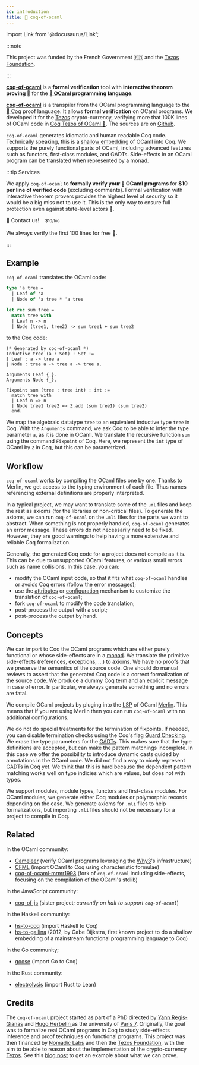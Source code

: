 ```yaml
---
id: introduction
title: 🐫 coq-of-ocaml
---
```


import Link from '@docusaurus/Link';

:::note

This project was funded by the French Government&nbsp;🇫🇷 and the [Tezos Foundation](https://tezos.foundation/).

:::

[**coq-of-ocaml**](https://github.com/formal-land/coq-of-ocaml) is a **formal verification** tool with **interactive theorem proving&nbsp;💫** for the **[🐫&nbsp;OCaml](https://ocaml.org/) programming language**.

[**coq-of-ocaml**](https://github.com/formal-land/coq-of-ocaml) is a transpiler from the OCaml programming language to the [🐓&nbsp;Coq](https://coq.inria.fr/) proof language. It allows **formal verification** on OCaml programs. We developed it for the [Tezos](https://tezos.com/) crypto-currency, verifying more that 100K lines of OCaml code in [Coq Tezos of OCaml&nbsp;💫](https://formal-land.gitlab.io/coq-tezos-of-ocaml/). The sources are on [Github](https://github.com/formal-land/coq-of-ocaml).

`coq-of-ocaml` generates idiomatic and human readable Coq code. Technically speaking, this is a [shallow embedding](https://cstheory.stackexchange.com/questions/1370/shallow-versus-deep-embeddings) of OCaml into Coq. We supports the purely functional parts of OCaml, including advanced features such as functors, first-class modules, and GADTs. Side-effects in an OCaml program can be translated when represented by a monad.

:::tip Services

We apply `coq-of-ocaml` to **formally verify your 🐫&nbsp;OCaml programs** for **&#36;10 per line of verified code** (excluding comments). Formal verification with interactive theorem provers provides the highest level of security so it would be a big miss not to use it. This is the only way to ensure full protection even against state-level actors&nbsp;🦸.

<Link
  className="button button--secondary button--lg custom-not-underlined"
  href="mailto:&#099;&#111;&#110;&#116;&#097;&#099;&#116;&#064;formal&#046;&#108;&#097;&#110;&#100;"
>
  <span>🦸&nbsp;Contact us!&nbsp;&nbsp;&nbsp; <small>&#36;10/loc</small></span>
</Link>
<br /><br />
We always verify the first 100 lines for free&nbsp;🎁.

:::

## Example

`coq-of-ocaml` translates the OCaml code:

```ocaml
type 'a tree =
  | Leaf of 'a
  | Node of 'a tree * 'a tree

let rec sum tree =
  match tree with
  | Leaf n -> n
  | Node (tree1, tree2) -> sum tree1 + sum tree2
```

to the Coq code:

```coq
(* Generated by coq-of-ocaml *)
Inductive tree (a : Set) : Set :=
| Leaf : a -> tree a
| Node : tree a -> tree a -> tree a.

Arguments Leaf {_}.
Arguments Node {_}.

Fixpoint sum (tree : tree int) : int :=
  match tree with
  | Leaf n => n
  | Node tree1 tree2 => Z.add (sum tree1) (sum tree2)
  end.
```

We map the algebraic datatype `tree` to an equivalent inductive type `tree` in Coq. With the `Arguments` command, we ask Coq to be able to infer the type parameter `a`, as it is done in OCaml. We translate the recursive function `sum` using the command `Fixpoint` of Coq. Here, we represent the `int` type of OCaml by `Z` in Coq, but this can be parametrized.

## Workflow

`coq-of-ocaml` works by compiling the OCaml files one by one. Thanks to Merlin, we get access to the typing environment of each file. Thus names referencing external definitions are properly interpreted.

In a typical project, we may want to translate some of the `.ml` files and keep the rest as axioms (for the libraries or non-critical files). To generate the axioms, we can run `coq-of-ocaml` on the `.mli` files for the parts we want to abstract. When something is not properly handled, `coq-of-ocaml` generates an error message. These errors do not necessarily need to be fixed. However, they are good warnings to help having a more extensive and reliable Coq formalization.

Generally, the generated Coq code for a project does not compile as it is. This can be due to unsupported OCaml features, or various small errors such as name collisions. In this case, you can:

- modify the OCaml input code, so that it fits what `coq-of-ocaml` handles or avoids Coq errors (follow the error messages);
- use the [attributes](options/attributes) or [configuration](options/configuration) mechanism to customize the translation of `coq-of-ocaml`;
- fork `coq-of-ocaml` to modify the code translation;
- post-process the output with a script;
- post-process the output by hand.

## Concepts

We can import to Coq the OCaml programs which are either purely functional or whose side-effects are in a [monad](https://caml.inria.fr/pub/docs/manual-ocaml/bindingops.html). We translate the primitive side-effects (references, exceptions, ...) to axioms. We have no proofs that we preserve the semantics of the source code. One should do manual reviews to assert that the generated Coq code is a correct formalization of the source code. We produce a dummy Coq term and an explicit message in case of error. In particular, we always generate something and no errors are fatal.

We compile OCaml projects by pluging into the [LSP](https://microsoft.github.io/language-server-protocol/) of OCaml [Merlin](https://github.com/ocaml/merlin). This means that if you are using Merlin then you can run `coq-of-ocaml` with no additional configurations.

We do not do special treatments for the termination of fixpoints. If needed, you can disable termination checks using the Coq's flag [Guard Checking](https://coq.inria.fr/refman/proof-engine/vernacular-commands.html#coq:flag.Guard-Checking). We erase the type parameters for the [GADTs](https://ocaml.org/manual/gadts.html). This makes sure that the type definitions are accepted, but can make the pattern matchings incomplete. In this case we offer the possibility to introduce dynamic casts guided by annotations in the OCaml code. We did not find a way to nicely represent GADTs in Coq yet. We think that this is hard because the dependent pattern matching works well on type indicies which are values, but does not with types.

We support modules, module types, functors and first-class modules. For OCaml modules, we generate either Coq modules or polymorphic records depending on the case. We generate axioms for `.mli` files to help formalizations, but importing `.mli` files should not be necessary for a project to compile in Coq.

## Related

In the OCaml community:

- [Cameleer](https://github.com/mariojppereira/cameleer) (verify OCaml programs leveraging the [Why3](http://why3.lri.fr/)'s infrastructure)
- [CFML](http://chargueraud.org/softs/cfml/) (import OCaml to Coq using characteristic formulae)
- [coq-of-ocaml-mrmr1993](https://github.com/mrmr1993/coq-of-ocaml) (fork of `coq-of-ocaml` including side-effects, focusing on the compilation of the OCaml's stdlib)

In the JavaScript community:

- [coq-of-js](https://github.com/clarus/coq-of-js) (sister project; _currently on halt to support `coq-of-ocaml`_)

In the Haskell community:

- [hs-to-coq](https://github.com/antalsz/hs-to-coq) (import Haskell to Coq)
- [hs-to-gallina](https://github.com/gdijkstra/hs-to-gallina) (2012, by Gabe Dijkstra, first known project to do a shallow embedding of a mainstream functional programming language to Coq)

In the Go community;

- [goose](https://github.com/tchajed/goose) (import Go to Coq)

In the Rust community:

- [electrolysis](https://github.com/Kha/electrolysis) (import Rust to Lean)

## Credits

The `coq-of-ocaml` project started as part of a PhD directed by [Yann Regis-Gianas](https://yrg.gitlab.io/homepage/) and [Hugo Herbelin
](http://pauillac.inria.fr/~herbelin/) as the university of [Paris 7](https://u-paris.fr/). Originally, the goal was to formalize real OCaml programs in Coq to study side-effects inference and proof techniques on functional programs. This project was then financed by [Nomadic Labs](https://www.nomadic-labs.com/) and then the [Tezos Foundation](https://tezos.foundation/), with the aim to be able to reason about the implementation of the crypto-currency [Tezos](https://tezos.com/). See this [blog post](http://coq-blog.clarus.me/beginning-of-verification-for-the-parsing-of-smart-contracts.html) to get an example about what we can prove.

